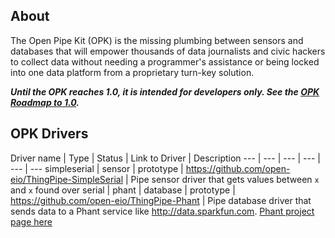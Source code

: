 ## About
The Open Pipe Kit (OPK) is the missing plumbing between sensors and databases that will empower thousands of data journalists and civic hackers to collect data without needing a programmer's assistance or being locked into one data platform from a proprietary turn-key solution. 

___Until the OPK reaches 1.0, it is intended for developers only. See the [OPK Roadmap to 1.0](https://github.com/open-eio/Open-Pipe-Kit/issues/1).___


## OPK Drivers

Driver name | Type | Status | Link to Driver | Description
--- | --- | --- | --- | --- | ---
simpleserial | sensor | prototype |  https://github.com/open-eio/ThingPipe-SimpleSerial | Pipe sensor driver that gets values between `x` and `x` found over serial | 
phant | database | prototype |  https://github.com/open-eio/ThingPipe-Phant | Pipe database driver that sends data to a Phant service like http://data.sparkfun.com. [Phant project page here](http://phant.io/)


